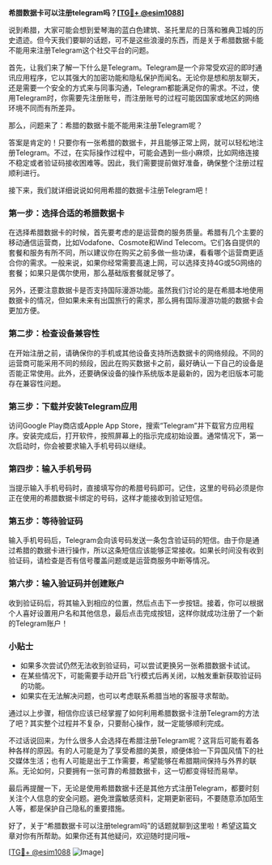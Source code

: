 **希腊数据卡可以注册telegram吗？[[TG💪+ @esim1088](https://t.me/s/esim1088)]**

说到希腊，大家可能会想到爱琴海的蓝白色建筑、圣托里尼的日落和雅典卫城的历史遗迹。但今天我们要聊的话题，可不是这些浪漫的东西，而是关于希腊数据卡能不能用来注册Telegram这个社交平台的问题。

首先，让我们来了解一下什么是Telegram。Telegram是一个非常受欢迎的即时通讯应用程序，它以其强大的加密功能和隐私保护而闻名。无论你是想和朋友聊天，还是需要一个安全的方式来与同事沟通，Telegram都能满足你的需求。不过，使用Telegram时，你需要先注册账号，而注册账号的过程可能因国家或地区的网络环境不同而有所差异。

那么，问题来了：希腊的数据卡能不能用来注册Telegram呢？

答案是肯定的！只要你有一张希腊的数据卡，并且能够正常上网，就可以轻松地注册Telegram。不过，在实际操作过程中，可能会遇到一些小麻烦，比如网络连接不稳定或者验证码接收困难等。因此，我们需要提前做好准备，确保整个注册过程顺利进行。

接下来，我们就详细说说如何用希腊的数据卡注册Telegram吧！

### 第一步：选择合适的希腊数据卡

在选择希腊数据卡的时候，首先要考虑的是运营商的服务质量。希腊有几个主要的移动通信运营商，比如Vodafone、Cosmote和Wind Telecom。它们各自提供的套餐和服务有所不同，所以建议你在购买之前多做一些功课，看看哪个运营商更适合你的需求。一般来说，如果你经常需要高速上网，可以选择支持4G或5G网络的套餐；如果只是偶尔使用，那么基础版套餐就足够了。

另外，还要注意数据卡是否支持国际漫游功能。虽然我们讨论的是在希腊本地使用数据卡的情况，但如果未来有出国旅行的需求，那么拥有国际漫游功能的数据卡会更加方便。

### 第二步：检查设备兼容性

在开始注册之前，请确保你的手机或其他设备支持所选数据卡的网络频段。不同的运营商可能采用不同的频段，因此在购买数据卡之前，最好确认一下自己的设备是否能正常使用。此外，还要确保设备的操作系统版本是最新的，因为老旧版本可能存在兼容性问题。

### 第三步：下载并安装Telegram应用

访问Google Play商店或Apple App Store，搜索“Telegram”并下载官方应用程序。安装完成后，打开软件，按照屏幕上的指示完成初始设置。通常情况下，第一次启动时，你会被要求输入手机号码以继续。

### 第四步：输入手机号码

当提示输入手机号码时，直接填写你的希腊号码即可。记住，这里的号码必须是你正在使用的希腊数据卡绑定的号码，这样才能接收到验证短信。

### 第五步：等待验证码

输入手机号码后，Telegram会向该号码发送一条包含验证码的短信。由于你是通过希腊的数据卡进行操作，所以这条短信应该能够正常接收。如果长时间没有收到验证码，请检查是否有信号覆盖问题或是运营商服务中断等情况。

### 第六步：输入验证码并创建账户

收到验证码后，将其输入到相应的位置，然后点击下一步按钮。接着，你可以根据个人喜好设置用户名和其他信息，最后点击完成按钮，这样你就成功注册了一个新的Telegram账户！

### 小贴士

- 如果多次尝试仍然无法收到验证码，可以尝试更换另一张希腊数据卡试试。
- 在某些情况下，可能需要手动开启飞行模式后再关闭，以触发重新获取验证码的功能。
- 如果实在无法解决问题，也可以考虑联系希腊当地的客服寻求帮助。

通过以上步骤，相信你应该已经掌握了如何利用希腊数据卡注册Telegram的方法了吧？其实整个过程并不复杂，只要耐心操作，就一定能够顺利完成。

不过话说回来，为什么很多人会选择在希腊注册Telegram呢？这背后可能有着各种各样的原因。有的人可能是为了享受希腊的美景，顺便体验一下异国风情下的社交媒体生活；也有人可能是出于工作需要，希望能够在希腊期间保持与外界的联系。无论如何，只要拥有一张可靠的希腊数据卡，这一切都变得轻而易举。

最后再提醒一下，无论是使用希腊数据卡还是其他方式注册Telegram，都要时刻关注个人信息的安全问题。避免泄露敏感资料，定期更新密码，不要随意添加陌生人等，都是保护自己隐私的重要措施。

好了，关于“希腊数据卡可以注册telegram吗”的话题就聊到这里啦！希望这篇文章对你有所帮助。如果你还有其他疑问，欢迎随时提问哦~

[[TG💪+ @esim1088](https://t.me/s/esim1088) ![Image](https://i.postimg.cc/4NQfJmqS/Snipaste-2025-05-13-00-14-12.png)]